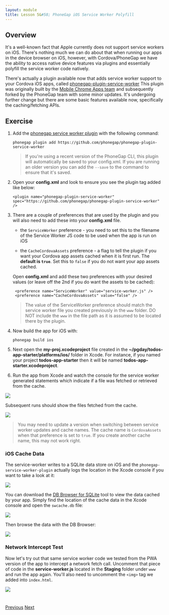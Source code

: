 ```yaml
---
layout: module
title: Lesson 5&#58; PhoneGap iOS Service Worker Polyfill
---
```


## Overview
It's a well-known fact that Apple currently does not support service workers on iOS. There's nothing much we can do about that when running our apps in the device browser on iOS, however, with Cordova/PhoneGap we have the ability to access native device features via plugins and essentially polyfill the service worker code natively.

There's actually a plugin available now that adds service worker support to your Cordova iOS apps, called [phonegap-plugin-service-worker](https://github.com/phonegap/phonegap-plugin-service-worker)
This plugin was originally built by the [Mobile Chrome Apps team](https://github.com/MobileChromeApps) and subsequently forked by the PhoneGap team with some minor updates. It's undergoing further change but there are some basic features available now, specifically the caching/fetching APIs. 

## Exercise

1. Add the [phonegap service worker plugin](https://github.com/phonegap/phonegap-plugin-service-worker) with the following command:

    `phonegap plugin add https://github.com/phonegap/phonegap-plugin-service-worker`

   > If you're using a recent version of the PhoneGap CLI, this plugin will automatically be saved to your config.xml. If you are running an older version you can add the `--save` to the command to ensure that it's saved.

2. Open your **config.xml** and look to ensure you see the plugin tag added like below:

      `<plugin name="phonegap-plugin-service-worker" spec="https://github.com/phonegap/phonegap-plugin-service-worker" />`

3. There are a couple of preferences that are used by the plugin and you will also need to add these into your **config.xml** file.

    - the `ServiceWorker` preference - you need to set this to the filename of the Service Worker JS code to be used when the app is run on iOS
    
    - the `CacheCordovaAssets` preference - a flag to tell the plugin if you want your Cordova app assets cached when it is first run. The **default is `true`**. Set this to `false` if you do not want your app assets cached.

    Open **config.xml** and add these two preferences with your desired values (or leave off the 2nd if you do want the assets to be cached):

        <preference name="ServiceWorker" value="service-worker.js" />
        <preference name="CacheCordovaAssets" value="false" />

   > The value of the ServiceWorker preference should match the service worker file you created previously in the `www` folder. DO NOT include the `www` in the file path as it is assumed to be located there by the plugin.

4. Now build the app for iOS with:

    `phonegap build ios`

5. Next open the **my-proj.xcodeproject** file created in the **~/pgday/todos-app-starter/platforms/ios/** folder in Xcode. For instance, if you named your project **todos-app-starter** then it will be named **todos-app-starter.xcodeproject**. 

6. Run the app from Xcode and watch the console for the service worker generated statements which indicate if a file was fetched or retrieved from the cache. 

![](images/ios-log.png)

Subsequent runs should show the files fetched from the cache.

![](images/ios-log-cached.png)

>You may need to update a version when switching between service worker updates and cache names. The cache name is `CordovaAssets` when that preference is set to `true`. If you create
another cache name, this may not work right. 

### iOS Cache Data
The service-worker writes to a SQLite data store on iOS and the `phonegap-service-worker-plugin` actually logs the location in the Xcode console if you want to take a look at it:

![](images/ios-cache-location.png)

You can download the [DB Browser for SQLite](http://sqlitebrowser.org/) tool to view the data cached by your app. Simply find the location of the cache data in the Xcode console and open the `swcache.db` file:

![](images/ios-open-cache.png)

Then browse the data with the DB Browser:

![](images/db-browser.png)

### Network Intercept Test
Now let's try out that same service worker code we tested from the PWA version of the app to intercept a network fetch call. Uncomment that piece of code in the **service-worker.js** located in the **Staging** folder under `www` and run the app again. You'll also need to uncomment the `<img>` tag we added into `index.html`. 


![](images/ios-network-intercept.png)

<div class="row" style="margin-top:40px;">
<div class="col-sm-12">
<a href="lesson4.html" class="btn btn-default"><i class="glyphicon glyphicon-chevron-left"></i> Previous</a>
<a href="lesson6.html" class="btn btn-default pull-right">Next <i class="glyphicon
glyphicon-chevron-right"></i></a>
</div>
</div>
